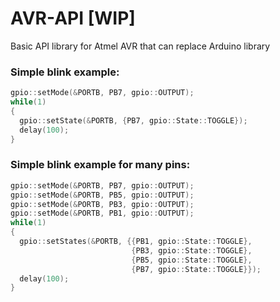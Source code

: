 # AVR-API [WIP]
Basic API library for Atmel AVR that can replace Arduino library
### Simple blink example:

```C++
gpio::setMode(&PORTB, PB7, gpio::OUTPUT);
while(1)
{
  gpio::setState(&PORTB, {PB7, gpio::State::TOGGLE});
  delay(100);
}
```

### Simple blink example for many pins:
```C++
gpio::setMode(&PORTB, PB7, gpio::OUTPUT);
gpio::setMode(&PORTB, PB5, gpio::OUTPUT);
gpio::setMode(&PORTB, PB3, gpio::OUTPUT);
gpio::setMode(&PORTB, PB1, gpio::OUTPUT);
while(1)
{
  gpio::setStates(&PORTB, {{PB1, gpio::State::TOGGLE},
                           {PB3, gpio::State::TOGGLE},
                           {PB5, gpio::State::TOGGLE},
                           {PB7, gpio::State::TOGGLE}});
  delay(100);
}
```








